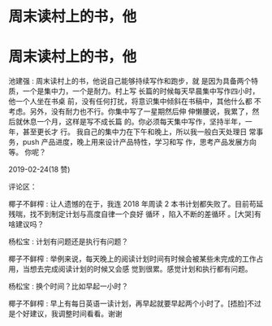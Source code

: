 # 周末读村上的书，他

# 周末读村上的书，他

池建强 : 周末读村上的书，他说自己能够持续写作和跑步，就 是因为具备两个特质，一个是集中力，一个是耐力。村上写 长篇的时候每天早晨集中写作四小时，他一个人坐在书桌 前，没有任何打扰，将意识集中倾斜在书稿中，其他什么都 不考虑。另外，没有耐力也不行。你集中写了一星期然后伸 伸懒腰说，我累了，然后就休息一个月，这样是写不成长篇 的。你必须每天集中写作，坚持半年，一年，甚至更长才 行。 我自己的集中力在下午和晚上，所以我一般白天处理日 常事务，push 产品进度，晚上用来设计产品特性，学习和写 作，思考产品发展方向等。 你呢？

2019-02-24(18 赞)

评论区：

椰子不鲜榨 : 让人遗憾的在于，我连 2018 年周读 2 本书计划都失败了。目前苟延残喘，找不到制定计划与高度自律一个良好 循环 ，陷入不断的差循环 。[大哭]有啥建议吗？

杨松宝 : 计划有问题还是执行有问题？

椰子不鲜榨 : 举例来说，每天晚上的阅读计划时间有时候会被某些未完成的工作占用，当想去完成阅读计划的时候又会感 觉到很累。感觉计划和执行都有问题。

杨松宝 : 换个时间？比如早起一小时？

椰子不鲜榨 : 早上有每日英语一读计划，再早起就要早起两个小时了。[捂脸]不过是个好建议，我调整时间看看。谢谢